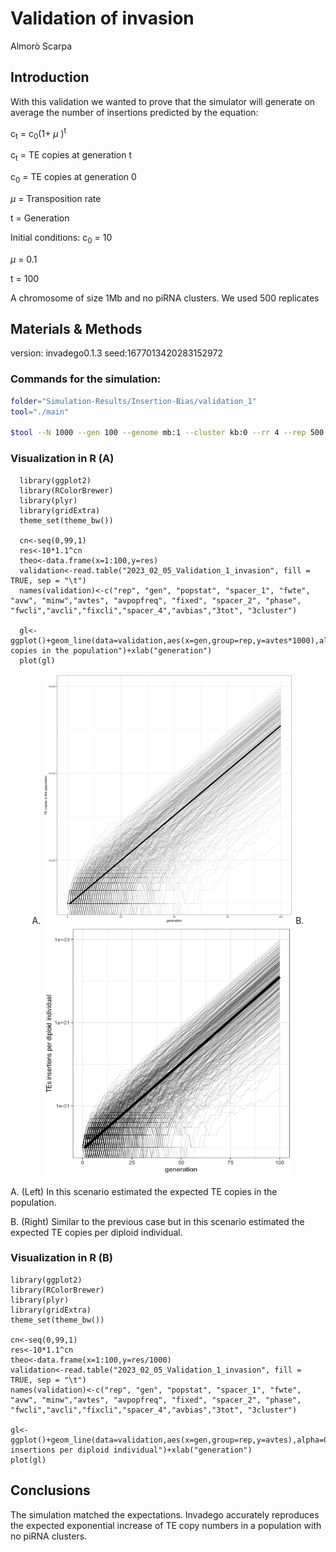 Validation of invasion
================
Almorò Scarpa

## Introduction

With this validation we wanted to prove that the simulator will generate
on average the number of insertions predicted by the equation:

c<sub>t</sub> = c<sub>0</sub>(1+ $\mu$ )<sup>t</sup>



c<sub>t</sub> = TE copies at generation t

c<sub>0</sub> = TE copies at generation 0

$\mu$  = Transposition rate

t = Generation

Initial conditions:
c<sub>0</sub> = 10

$\mu$  = 0.1

t = 100


A chromosome of size 1Mb and no piRNA clusters. We used 500 replicates

## Materials & Methods

version: invadego0.1.3 seed:1677013420283152972

### Commands for the simulation:

``` bash
folder="Simulation-Results/Insertion-Bias/validation_1"
tool="./main"

$tool --N 1000 --gen 100 --genome mb:1 --cluster kb:0 --rr 4 --rep 500 --u 0.1 --basepop "10(0)" --silent --steps 1 > $folder/2023_02_21_Validation_1_invasion
```



### Visualization in R (A)


      library(ggplot2)
      library(RColorBrewer)
      library(plyr)
      library(gridExtra)
      theme_set(theme_bw())
    
      cn<-seq(0,99,1)
      res<-10*1.1^cn
      theo<-data.frame(x=1:100,y=res)
      validation<-read.table("2023_02_05_Validation_1_invasion", fill = TRUE, sep = "\t")
      names(validation)<-c("rep", "gen", "popstat", "spacer_1", "fwte", "avw", "minw","avtes", "avpopfreq", "fixed", "spacer_2", "phase", "fwcli","avcli","fixcli","spacer_4","avbias","3tot", "3cluster")
    
      gl<-ggplot()+geom_line(data=validation,aes(x=gen,group=rep,y=avtes*1000),alpha=0.15,size=0.3)+scale_y_log10()+geom_line(data=theo,aes(x=x,y=y),size=2)+theme(legend.position="none")+ylab("TE copies in the population")+xlab("generation")
      plot(gl)


<p align="center">
A. <img src="images/2023_02_07_Validation_1a_Invasion.png" width="400" height="400" alt="A. TE copies in the population vs Gen"> B. <img src="images/2023_02_07_Validation_1b_Invasion.png" width="400" height="400" alt="B. TEs insertions per diploid individual">
</p>

A. (Left) In this scenario estimated the expected TE copies in the population.

B. (Right) Similar to the previous case but in this scenario estimated the expected TE copies per diploid individual.

### Visualization in R (B)

    library(ggplot2)
    library(RColorBrewer)
    library(plyr)
    library(gridExtra)
    theme_set(theme_bw())
    
    cn<-seq(0,99,1)
    res<-10*1.1^cn    
    theo<-data.frame(x=1:100,y=res/1000)
    validation<-read.table("2023_02_05_Validation_1_invasion", fill = TRUE, sep = "\t")
    names(validation)<-c("rep", "gen", "popstat", "spacer_1", "fwte", "avw", "minw","avtes", "avpopfreq", "fixed", "spacer_2", "phase", "fwcli","avcli","fixcli","spacer_4","avbias","3tot", "3cluster")
    
    gl<-ggplot()+geom_line(data=validation,aes(x=gen,group=rep,y=avtes),alpha=0.15,size=0.3)+scale_y_log10()+geom_line(data=theo,aes(x=x,y=y),size=2)+theme(legend.position="none")+ylab("TEs insertions per diploid individual")+xlab("generation")
    plot(gl)


## Conclusions

The simulation matched the expectations. Invadego accurately reproduces
the expected exponential increase of TE copy numbers in a population
with no piRNA clusters.